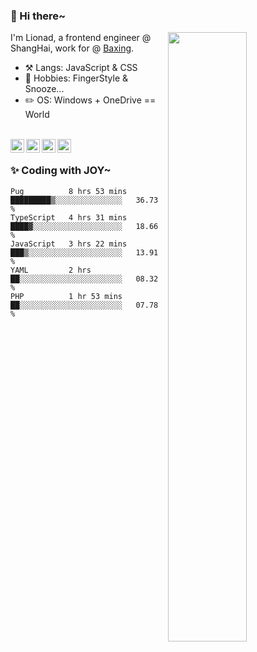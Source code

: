 ### 👋 Hi there~

[<img align="right" width="50%" src="https://github-readme-stats.vercel.app/api?username=Lionad-Morotar&show_icons=true">](https://metrics.lecoq.io/ouuan?template=classic)

I'm Lionad, a frontend engineer @ ShangHai, work for @ [Baxing](https://github.com/baixing).

- ⚒️ Langs: JavaScript & CSS
- 🎨 Hobbies: FingerStyle & Snooze...
- ✏️ OS: Windows + OneDrive == World

<br />

<a href="https://www.lionad.art">
  <img align="left" alt="lionad-art" width="22px" src="https://cdn.jsdelivr.net/npm/simple-icons@3.1.0/icons/wordpress.svg" />
</a>
<a href="#1806234223">
  <img align="left" alt="1806234223" width="22px" src="https://cdn.jsdelivr.net/npm/simple-icons@3.1.0/icons/tencentqq.svg" />
</a>
<a href="https://www.zhihu.com/people/Lionad">
  <img align="left" alt="132yse" width="22px" src="https://cdn.jsdelivr.net/npm/simple-icons@3.1.0/icons/zhihu.svg" />
</a>
<a href="https://github.com/Lionad-Morotar">
  <img align="left" alt="yisar" width="22px" src="https://cdn.jsdelivr.net/npm/simple-icons@3.1.0/icons/github.svg" />
</a>

<br />

### ✨ Coding with JOY~

<!--START_SECTION:waka-->
```text
Pug          8 hrs 53 mins   █████████▒░░░░░░░░░░░░░░░   36.73 % 
TypeScript   4 hrs 31 mins   ████▓░░░░░░░░░░░░░░░░░░░░   18.66 % 
JavaScript   3 hrs 22 mins   ███▒░░░░░░░░░░░░░░░░░░░░░   13.91 % 
YAML         2 hrs           ██░░░░░░░░░░░░░░░░░░░░░░░   08.32 % 
PHP          1 hr 53 mins    ██░░░░░░░░░░░░░░░░░░░░░░░   07.78 % 
```
<!--END_SECTION:waka-->

